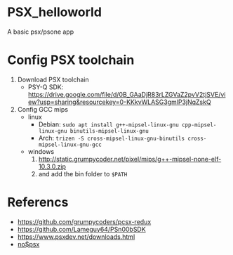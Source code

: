 # PSX_helloworld
A basic psx/psone app

# Config PSX toolchain

1. Download PSX toolchain
    - PSY-Q SDK: https://drive.google.com/file/d/0B_GAaDjR83rLZGVaZ2pvV2tjSVE/view?usp=sharing&resourcekey=0-KKkvWLASG3gmlP3jNqZskQ
2. Config GCC mips
    - linux
        - Debian: `sudo apt install g++-mipsel-linux-gnu cpp-mipsel-linux-gnu binutils-mipsel-linux-gnu`
        - Arch: `trizen -S cross-mipsel-linux-gnu-binutils cross-mipsel-linux-gnu-gcc`
    - windows
        1. http://static.grumpycoder.net/pixel/mips/g++-mipsel-none-elf-10.3.0.zip
        2. and add the bin folder to `$PATH`

# Referencs
- https://github.com/grumpycoders/pcsx-redux
- https://github.com/Lameguy64/PSn00bSDK
- https://www.psxdev.net/downloads.html
- [no$psx](https://problemkaputt.de/psx.htm)
